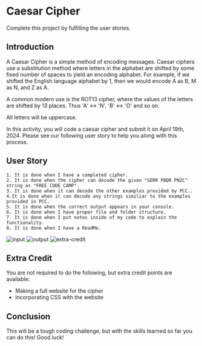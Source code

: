 # Caesar Cipher
Complete this project by fulfilling the user stories.

## Introduction
A Caesar Cipher is a simple method of encoding messages. Caesar ciphers use a substitution method where letters in the alphabet are shifted by some fixed number of spaces to yield an encoding alphabet. For example, if we shifted the English language alphabet by 1, then we would encode A as B, M as N, and Z as A.

A common modern use is the ROT13 cipher, where the values of the letters are shifted by 13 places. Thus 'A' ↔ 'N', 'B' ↔ 'O' and so on. 

All letters will be uppercase.

In this activity, you will code a caesar cipher and submit it on April 19th, 2024. Please see our following user story to help you along with this process.

## User Story
```
1. It is done when I have a completed cipher.
2. It is done when the cipher can decode the given "SERR PBQR PNZC" string as "FREE CODE CAMP".
3. It is done when it can decode the other examples provided by PCC..
4.It is done when it can decode any strings similiar to the examples provided in PCC.
5. It is done when the correct output appears in your console.
6. It is done when I have proper file and folder structure.
7. It is done when I put notes inside of my code to explain the functionality.
8. It is done when I have a ReadMe.
```

![input](/assets/images/input.jpg)
![output](/assets/images/output.jpg)
![extra-credit](/assets/images/TAsCaeserCipher.jpg)

## Extra Credit
You are not required to do the following, but extra credit points are available:

* Making a full website for the cipher
* Incorporating CSS with the website

## Conclusion

This will be a tough coding challenge, but with the skills learned so far you can do this! Good luck!